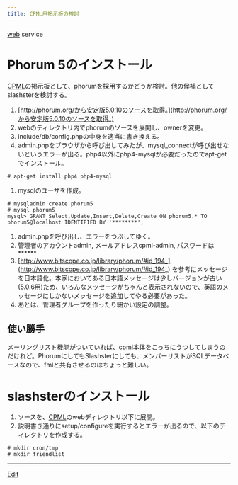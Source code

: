 ```yaml
---
title: CPML用掲示板の検討
---
```

[web](/web) service


# Phorum 5のインストール

[CPML](/CPML)の掲示板として、phorumを採用するかどうか検討。他の候補としてslashsterを検討する。

1. [http://phorum.org/から安定版5.0.10のソースを取得。](http://phorum.org/から安定版5.0.10のソースを取得。)
1. webのディレクトリ内でphorumのソースを展開し、ownerを変更。
1. include/db/config.phpの中身を適当に書き換える。
1. admin.phpをブラウザから呼び出してみたが、mysql_connectが呼び出せないというエラーが出る。php4以外にphp4-mysqlが必要だったのでapt-getでインストール。
```
# apt-get install php4 php4-mysql
```
1. mysqlのユーザを作成。
```
# mysqladmin create phorum5
# mysql phorum5
mysql> GRANT Select,Update,Insert,Delete,Create ON phorum5.* TO phorum5@localhost IDENTIFIED BY '********';
```
1. admin.phpを呼び出し、エラーをつぶしてゆく。
1. 管理者のアカウントadmin, メールアドレスcpml-admin, パスワードは******
1. [http://www.bitscope.co.jp/library/phorum/#id_194_](http://www.bitscope.co.jp/library/phorum/#id_194_) を参考にメッセージを日本語化。本家においてある日本語メッセージは少しバージョンが古い(5.0.6用)ため、いろんなメッセージがちゃんと表示されないので、[英語](/英語)のメッセージにしかないメッセージを追加してやる必要があった。
1. あとは、管理者グループを作ったり細かい設定の調整。

## 使い勝手

メーリングリスト機能がついていれば、cpml本体をこっちにうつしてしまうのだけれど。PhorumにしてもSlashsterにしても、メンバーリストがSQLデータベースなので、fmlと共有させるのはちょっと難しい。


# slashsterのインストール

1. ソースを、[CPML](/CPML)のwebディレクトリ以下に展開。
1. 説明書き通りにsetup/configureを実行するとエラーが出るので、以下のディレクトリを作成する。
```
# mkdir cron/tmp
# mkdir friendlist
```






----
[Edit](https://github.com/vitroid/vitroid.github.io/edit/master/MD/CPML用掲示板の検討.md)
